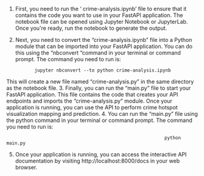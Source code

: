 

1.	First, you need to run the ‘ crime-analysis.ipynb’ file to ensure that it contains the code you want to use in your FastAPI application. The notebook file can be opened using Jupyter Notebook or JupyterLab. Once you're ready, run the notebook to generate the output.
2.	Next, you need to convert the “crime-analysis.ipynb” file into a Python module that can be imported into your FastAPI application. You can do this using the “nbconvert “command in your terminal or command prompt. The command you need to run is:

               jupyter nbconvert --to python crime-analysis.ipynb

This will create a new file named “crime-analysis.py” in the same directory as the notebook file.
3.	Finally, you can run the “main.py” file to start your FastAPI application. This file contains the code that creates your API endpoints and imports the “crime-analysis.py” module. Once your application is running, you can use the API to perform crime hotspot visualization mapping and prediction.
4.	You can run the “main.py” file using the python command in your terminal or command prompt. The command you need to run is:

                                                              python main.py

5.	Once your application is running, you can access the interactive API documentation by visiting http://localhost:8000/docs in your web browser.


